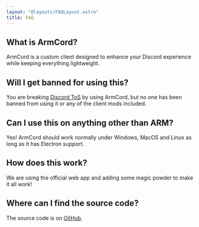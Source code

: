 ```yaml
---
layout: "@layouts/FAQLayout.astro"
title: FAQ
---
```


## What is ArmCord?
ArmCord is a custom client designed to enhance your Discord experience while keeping everything lightweight. 

## Will I get banned for using this?   
You are breaking [Discord ToS](https://discord.com/terms#software-in-discord%E2%80%99s-services) by using ArmCord, but no one has been banned from using it or any of the client mods included.

## Can I use this on anything other than ARM?
Yes! ArmCord should work normally under Windows, MacOS and Linux as long as it has Electron support.

## How does this work?   
We are using the official web app and adding some magic powder to make it all work!

## Where can I find the source code?
The source code is on [GitHub](https://github.com/ArmCord/ArmCord/).